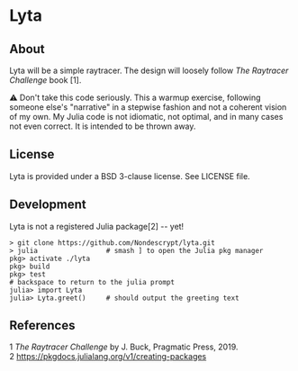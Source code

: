 # Lyta
## About
Lyta will be a simple raytracer. 
The design will loosely follow _The Raytracer Challenge_ book [1]. 

:warning: Don't take this code seriously. This a warmup exercise, following someone else's "narrative" in a stepwise fashion and not a coherent vision of my own.
My Julia code is not idiomatic, not optimal, and in many cases not even correct. It is intended to be thrown away.  

## License
Lyta is provided under a BSD 3-clause license. See LICENSE file.

## Development
Lyta is not a registered Julia package[2] -- yet!

```
> git clone https://github.com/Nondescrypt/lyta.git
> julia                 # smash ] to open the Julia pkg manager
pkg> activate ./lyta    
pkg> build
pkg> test
# backspace to return to the julia prompt
julia> import Lyta
julia> Lyta.greet()     # should output the greeting text
```
## References
1 _The Raytracer Challenge_ by J. Buck, Pragmatic Press, 2019.  
2 https://pkgdocs.julialang.org/v1/creating-packages




